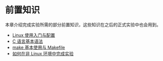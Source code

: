 # 前置知识

本章介绍完成实验所需的部分前置知识，这些知识在之后的正式实验中也会用到。

* [Linux 使用入门与配置](ch3-01.md)
* [C 语言基本语法](ch3-02.md)
* [make 基本使用与 Makefile](ch3-03.md)
* [如何在非 Linux 环境中完成实验](ch3-04.md)
